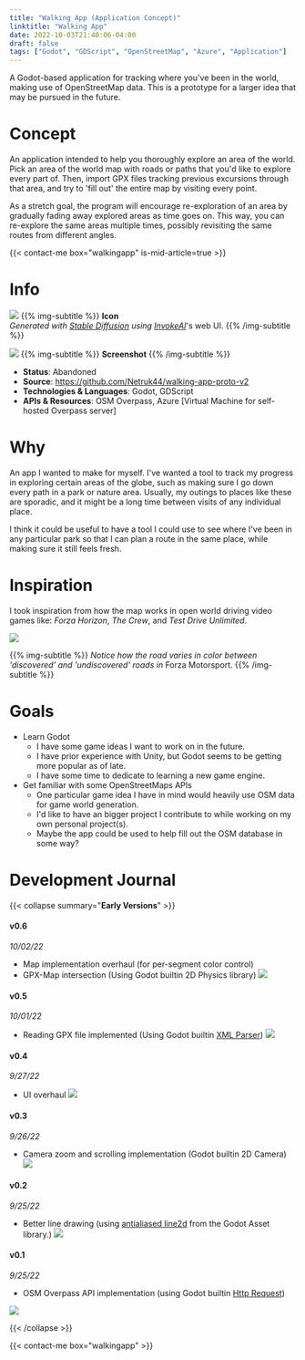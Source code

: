 ```yaml
---
title: "Walking App (Application Concept)"
linktitle: "Walking App"
date: 2022-10-03T21:40:06-04:00
draft: false
tags: ["Godot", "GDScript", "OpenStreetMap", "Azure", "Application"]
---
```


<!-- Preview for the article visible on the 'projects' page -->

A Godot-based application for tracking where you've been in the world, making use of OpenStreetMap data. This is a prototype for a larger idea that may be pursued in the future.

# Concept

An application intended to help you thoroughly explore an area of the world. Pick an area of the world map with roads or paths that you'd like to explore every part of. Then, import GPX files tracking previous excursions through that area, and try to 'fill out' the entire map by visiting every point.

As a stretch goal, the program will encourage re-exploration of an area by gradually fading away explored areas as time goes on. This way, you can re-explore the same areas multiple times, possibly revisiting the same routes from different angles.

{{< contact-me box="walkingapp" is-mid-article=true >}}

# Info
![](./app_icon.png#center)
{{% img-subtitle %}}
**Icon**  
*Generated with [Stable Diffusion](https://github.com/CompVis/stable-diffusion) using [InvokeAI](https://github.com/invoke-ai/InvokeAI)*'s web UI.
{{% /img-subtitle %}}

![](./2022-10-03-22-19-55.png#center)
{{% img-subtitle %}}
**Screenshot**
{{% /img-subtitle %}}

* **Status**: Abandoned
* **Source**: https://github.com/Netruk44/walking-app-proto-v2
* **Technologies & Languages**: Godot, GDScript
* **APIs & Resources**: OSM Overpass, Azure [Virtual Machine for self-hosted Overpass server]

# Why
An app I wanted to make for myself. I've wanted a tool to track my progress in exploring certain areas of the globe, such as making sure I go down every path in a park or nature area. Usually, my outings to places like these are sporadic, and it might be a long time between visits of any individual place.

I think it could be useful to have a tool I could use to see where I've been in any particular park so that I can plan a route in the same place, while making sure it still feels fresh.

# Inspiration
I took inspiration from how the map works in open world driving video games like: *Forza Horizon*, *The Crew*, and *Test Drive Unlimited*.

![](./reference.jpg#center)

{{% img-subtitle %}}
*Notice how the road varies in color between 'discovered' and 'undiscovered' roads in* Forza Motorsport.
{{% /img-subtitle %}}

# Goals
* Learn Godot
    * I have some game ideas I want to work on in the future.
    * I have prior experience with Unity, but Godot seems to be getting more popular as of late.
    * I have some time to dedicate to learning a new game engine.
* Get familiar with some OpenStreetMaps APIs
    * One particular game idea I have in mind would heavily use OSM data for game world generation.
    * I'd like to have an bigger project I contribute to while working on my own personal project(s).
    * Maybe the app could be used to help fill out the OSM database in some way?

# Development Journal

{{< collapse summary="**Early Versions**" >}}

#### v0.6
*10/02/22*
* Map implementation overhaul (for per-segment color control)
* GPX-Map intersection (Using Godot builtin 2D Physics library)
![](./2022-10-03-21-30-34.png)

#### v0.5
*10/01/22*
* Reading GPX file implemented (Using Godot builtin [XML Parser](https://docs.godotengine.org/en/3.6/classes/class_xmlparser.html))
![](./2022-10-03-21-30-16.png)

#### v0.4
*9/27/22*
* UI overhaul
![](./2022-10-03-21-29-44.png)

#### v0.3
*9/26/22*
* Camera zoom and scrolling implementation (Godot builtin 2D Camera)
![](./2022-10-03-21-28-57.png)

#### v0.2
*9/25/22*
* Better line drawing (using [antialiased line2d](https://github.com/godot-extended-libraries/godot-antialiased-line2d) from the Godot Asset library.)
![](./2022-10-03-21-27-45.png)

#### v0.1
*9/25/22*
* OSM Overpass API implementation (using Godot builtin [Http Request](https://docs.godotengine.org/en/3.6/tutorials/networking/http_request_class.html))

![](./2022-10-03-21-26-29.png)

{{< /collapse >}}

{{< contact-me box="walkingapp" >}}